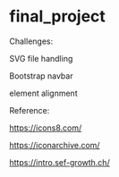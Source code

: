 # final_project

Challenges:

SVG file handling

Bootstrap navbar

element alignment

Reference:

https://icons8.com/

https://iconarchive.com/

https://intro.sef-growth.ch/